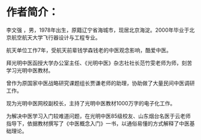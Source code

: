 # 作者简介：

李文强 ，男，1978年出生，原籍辽宁省海城市，现居北京海淀。2000年毕业于北京航空航天大学飞行器设计与工程专业。

航天单位工作7年，受航天前辈钱学森钱老的中医观念影响，酷爱中医。

拜光明中医函授大学办公室主任、《光明中医》杂志社社长范竹雯老师为师，刻苦学习光明中医教材。

曾作为原国家中医战略研究课题组长贾谦老师的助理，协助做了大量民间中医调研工作。

现为光明中医网校副校长，主持了光明中医教材1000万字的电子化工作。

为解决中医学习入门较难道问题，在光明中医85级校友、山东烟台名医于云老师指导下，依据教材撰写了《中医概念入门》一书，以通俗易懂的方式解释了中医基础理论。 